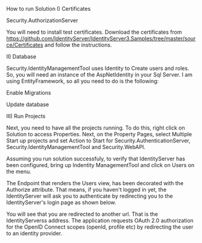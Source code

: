 How to run Solution
I)  Certificates

Security.AuthorizationServer

You will need to install test certificates. Download the certificates from https://github.com/IdentityServer/IdentityServer3.Samples/tree/master/source/Certificates  and follow the instructions.

II) Database

Security.IdentityManagementTool uses Identity to Create users and roles. So, you will need an instance of the AspNetIdentity in your Sql Server. I am using EntityFramework, so all you need to do is the following:

   Enable Migrations

   Update database

III) Run Projects

Next, you need to have all the projects running. To do this, right click on Solution to access Properties. Next, on the Property Pages, select Multiple Start up projects and set Action to Start for Security.AuthenticationServer, Security.IdentityManagementTool and Security.WebAPI.

Assuming you run solution successfuly, to verify that IdentityServer has been configured, bring up Indentity ManagementTool and click on Users on the menu.

The Endpoint that renders the Users view, has been decorated with the Authorize attribute. That means, if you haven't logged in yet, the IdentityServer will ask you to authenticate by redirecting you to the IdentityServer's login page as shown below.



You will see that you are redirected to another url. That is the IdentityServerss address. The application requests OAuth 2.0 authorization for the OpenID Connect scopes (openId, profile etc) by redirecting the user to an identity provider. 
